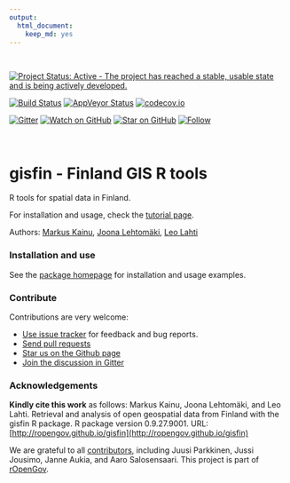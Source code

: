 ```yaml
---
output: 
  html_document: 
    keep_md: yes
---
```





<br>

[![Project Status: Active - The project has reached a stable, usable state and is being actively developed.](http://www.repostatus.org/badges/latest/active.svg)](http://www.repostatus.org/#active)
<!--[![CRAN published](http://www.r-pkg.org/badges/version/gisfin)](http://www.r-pkg.org/pkg/gisfin)-->
[![Build Status](https://api.travis-ci.org/rOpenGov/gisfin.png)](https://travis-ci.org/rOpenGov/gisfin)
[![AppVeyor Status](https://ci.appveyor.com/api/projects/status/github/rOpenGov/gisfin?branch=master&svg=true)](https://ci.appveyor.com/project/rOpenGov/gisfin)
[![codecov.io](https://codecov.io/github/rOpenGov/gisfin/coverage.svg?branch=master)](https://codecov.io/github/rOpenGov/gisfin?branch=master)
<!--[![Downloads](http://cranlogs.r-pkg.org/badges/grand-total/gisfin)](https://cran.r-project.org/package=gisfin)-->
<!--[![Downloads](http://cranlogs.r-pkg.org/badges/gisfin)](https://cran.r-project.org/package=gisfin)-->
[![Gitter](https://badges.gitter.im/rOpenGov/gisfin.svg)](https://gitter.im/rOpenGov/gisfin?utm_source=badge&utm_medium=badge&utm_campaign=pr-badge)
[![Watch on GitHub][github-watch-badge]][github-watch]
[![Star on GitHub][github-star-badge]][github-star]
[![Follow](https://img.shields.io/twitter/follow/ropengov.svg?style=social)](https://twitter.com/intent/follow?screen_name=ropengov)

<br/>

gisfin - Finland GIS R tools
======

<!-- README.md is generated from README.Rmd. Please edit that file -->

R tools for spatial data in Finland.

For installation and usage, check the [tutorial page](https://github.com/rOpenGov/gisfin/blob/master/vignettes/gisfin_tutorial.md). 

Authors: [Markus Kainu](https://github.com/muuankarski), [Joona Lehtomäki](https://github.com/jlehtoma), [Leo Lahti](https://github.com/antagomir)



### Installation and use

See the [package homepage](http://ropengov.github.io/gisfin) for installation and usage examples.


### Contribute

Contributions are very welcome:

  * [Use issue tracker](https://github.com/ropengov/gisfin/issues) for feedback and bug reports.
  * [Send pull requests](https://github.com/ropengov/gisfin/)
  * [Star us on the Github page](https://github.com/ropengov/gisfin)
  * [Join the discussion in Gitter](https://gitter.im/rOpenGov/gisfin)


### Acknowledgements

**Kindly cite this work** as follows: Markus Kainu, Joona Lehtomäki, and Leo Lahti. Retrieval and analysis of open geospatial data from Finland with the gisfin R package. R package version 0.9.27.9001. URL: [http://ropengov.github.io/gisfin](http://ropengov.github.io/gisfin)

We are grateful to all [contributors](https://github.com/rOpenGov/gisfin/graphs/contributors), including Juusi Parkkinen, Jussi Jousimo, Janne Aukia, and Aaro Salosensaari. This project is part of [rOpenGov](http://ropengov.github.io).


[github-watch-badge]: https://img.shields.io/github/watchers/ropengov/eurostat.svg?style=social
[github-watch]: https://github.com/ropengov/eurostat/watchers
[github-star-badge]: https://img.shields.io/github/stars/ropengov/eurostat.svg?style=social
[github-star]: https://github.com/ropengov/eurostat/stargazers
[twitter]: https://twitter.com/intent/tweet?text=Check%20out%20eurostat!%20%E2%9C%A8%20Recognize%20all%20contributors,%20not%20just%20the%20ones%20who%20commit%20code%20%E2%9C%A8%20https://github.com/ropengov/eurostat%20%F0%9F%A4%97
[twitter-badge]: https://img.shields.io/twitter/url/https/github.com/ropengov/eurostat.svg?style=social


